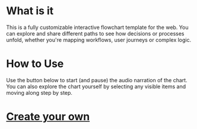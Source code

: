 # What is it

This is a fully customizable interactive flowchart template for the web. You can explore and share different paths to see how decisions or processes unfold, whether you're mapping workflows, user journeys or complex logic.


# How to Use

Use the button below to start (and pause) the audio narration of the chart. You can also explore the chart yourself by selecting any visible items and moving along step by step.


# [Create your own](https://github.com/uclab-potsdam/interactive-flowchart)